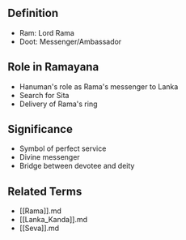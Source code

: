 ## Definition

- Ram: Lord Rama
- Doot: Messenger/Ambassador

## Role in Ramayana

- Hanuman's role as Rama's messenger to Lanka
- Search for Sita
- Delivery of Rama's ring

## Significance

- Symbol of perfect service
- Divine messenger
- Bridge between devotee and deity

## Related Terms

- [[Rama]].md
- [[Lanka_Kanda]].md
- [[Seva]].md